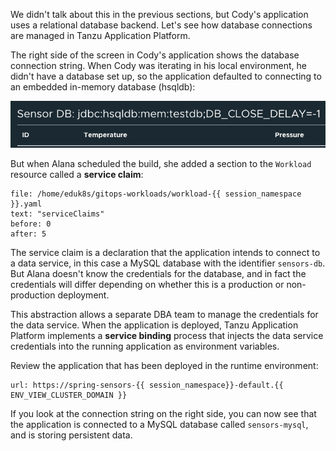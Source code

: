 We didn't talk about this in the previous sections, but Cody's application uses a relational database backend. Let's see how database connections are managed in Tanzu Application Platform.

The right side of the screen in Cody's application shows the database connection string. When Cody was iterating in his local environment, he didn't have a database set up, so the application defaulted to connecting to an embedded in-memory database (hsqldb):

![In-Memory Database](images/hsqldb.png)

But when Alana scheduled the build, she added a section to the `Workload` resource called a **service claim**:

```editor:select-matching-text
file: /home/eduk8s/gitops-workloads/workload-{{ session_namespace }}.yaml
text: "serviceClaims"
before: 0
after: 5
```

The service claim is a declaration that the application intends to connect to a data service, in this case a MySQL database with the identifier `sensors-db`. But Alana doesn't know the credentials for the database, and in fact the credentials will differ depending on whether this is a production or non-production deployment.

This abstraction allows a separate DBA team to manage the credentials for the data service. When the application is deployed, Tanzu Application Platform implements a **service binding** process that injects the data service credentials into the running application as environment variables.

Review the application that has been deployed in the runtime environment:

```dashboard:open-url
url: https://spring-sensors-{{ session_namespace}}-default.{{ ENV_VIEW_CLUSTER_DOMAIN }}
```

If you look at the connection string on the right side, you can now see that the application is connected to a MySQL database called `sensors-mysql`, and is storing persistent data.
